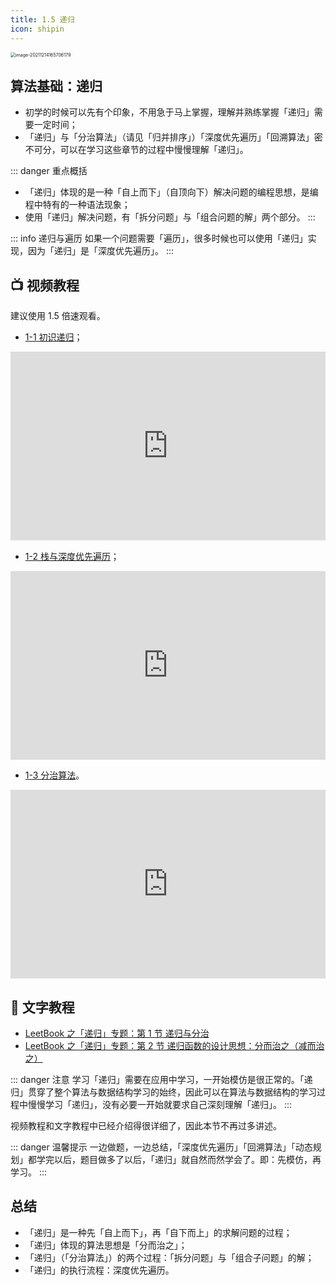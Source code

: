 ```yaml
---
title: 1.5 递归
icon: shipin
---
```


<img src="https://tva1.sinaimg.cn/large/008i3skNgy1gxdgspjq3hj30xg0isgn4.jpg" alt="image-20211214165706179" style="zoom:50%;" />

## 算法基础：递归

- 初学的时候可以先有个印象，不用急于马上掌握，理解并熟练掌握「递归」需要一定时间；
- 「递归」与「分治算法」（请见「归并排序」）「深度优先遍历」「回溯算法」密不可分，可以在学习这些章节的过程中慢慢理解「递归」。

::: danger 重点概括

- 「递归」体现的是一种「自上而下」（自顶向下）解决问题的编程思想，是编程中特有的一种语法现象；
- 使用「递归」解决问题，有「拆分问题」与「组合问题的解」两个部分。
  :::

::: info 递归与遍历
如果一个问题需要「遍历」，很多时候也可以使用「递归」实现，因为「递归」是「深度优先遍历」。
:::

## :tv: **视频教程**

建议使用 1.5 倍速观看。

- [1-1 初识递归](https://www.bilibili.com/video/BV11h411h7nT?p=1)；

<div style="position: relative; padding: 30% 45%;">
<iframe style="position: absolute; width: 100%; height: 100%; left: 0; top: 0;" src="https://player.bilibili.com/player.html?aid=206484628&bvid=BV11h411h7nT&cid=362102911&page=1" frameborder="no" scrolling="no"></iframe>
</div>

- [1-2 栈与深度优先遍历](https://www.bilibili.com/video/BV11h411h7nT?p=2)；

<div style="position: relative; padding: 30% 45%;">
<iframe style="position: absolute; width: 100%; height: 100%; left: 0; top: 0;" src="https://player.bilibili.com/player.html?aid=206484628&bvid=BV11h411h7nT&cid=362102911&page=2" frameborder="no" scrolling="no"></iframe>
</div>

- [1-3 分治算法](https://www.bilibili.com/video/BV11h411h7nT?p=3)。

<div style="position: relative; padding: 30% 45%;">
<iframe style="position: absolute; width: 100%; height: 100%; left: 0; top: 0;" src="https://player.bilibili.com/player.html?aid=206484628&bvid=BV11h411h7nT&cid=362102911&page=3" frameborder="no" scrolling="no"></iframe>
</div>

## :notebook_with_decorative_cover: 文字教程

- [LeetBook 之「递归」专题：第 1 节 递归与分治](https://leetcode-cn.com/leetbook/read/recursion-and-divide-and-conquer/r24abc/)
- [LeetBook 之「递归」专题：第 2 节 递归函数的设计思想：分而治之（减而治之）](https://leetcode-cn.com/leetbook/read/recursion-and-divide-and-conquer/r21rci/)

::: danger 注意
学习「递归」需要在应用中学习，一开始模仿是很正常的。「递归」贯穿了整个算法与数据结构学习的始终，因此可以在算法与数据结构的学习过程中慢慢学习「递归」，没有必要一开始就要求自己深刻理解「递归」。
:::

视频教程和文字教程中已经介绍得很详细了，因此本节不再过多讲述。

::: danger 温馨提示
一边做题，一边总结，「深度优先遍历」「回溯算法」「动态规划」都学完以后，题目做多了以后，「递归」就自然而然学会了。即：先模仿，再学习。
:::

## 总结

- 「递归」是一种先「自上而下」，再「自下而上」的求解问题的过程；
- 「递归」体现的算法思想是「分而治之」；
- 「递归」（「分治算法」）的两个过程：「拆分问题」与「组合子问题」的解；
- 「递归」的执行流程：深度优先遍历。
